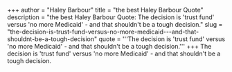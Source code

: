 +++
author = "Haley Barbour"
title = "the best Haley Barbour Quote"
description = "the best Haley Barbour Quote: The decision is 'trust fund' versus 'no more Medicaid' - and that shouldn't be a tough decision."
slug = "the-decision-is-trust-fund-versus-no-more-medicaid---and-that-shouldnt-be-a-tough-decision"
quote = '''The decision is 'trust fund' versus 'no more Medicaid' - and that shouldn't be a tough decision.'''
+++
The decision is 'trust fund' versus 'no more Medicaid' - and that shouldn't be a tough decision.
